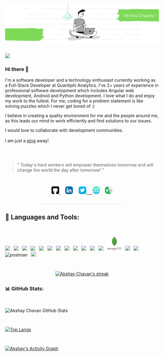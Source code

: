 ![enter image description here](https://raw.githubusercontent.com/AkshayChavan7/AkshayChavan7/main/LinkedIn%20Banner%203.png)
##
![](https://visitor-badge.glitch.me/badge?page_id=AkshayChavan7.AkshayChavan7) 
### Hi there 👋 

I'm a software developer and a technology enthusiast currently working as a Full-Stack Developer at Quantiphi Analytics. I've 2+ years of experience in professional software development which includes Angular web development, Android and Python development. I love what I do and enjoy my work to the fullest. For me, coding for a problem statement is like solving puzzles which I never get bored of :) 

I believe in creating a quality environment for me and the people around me, as this leads our mind to work efficiently and find solutions to our issues.

I would love to collaborate with development communities.<br/><br/>
I am just a [ping](https://wa.link/dge7w3) away!

<br/>
<br/>
    
   >
   > " Today's hard workers will empower themselves tomorrow and will change the world the day after tomorrow! "
   > 

&nbsp;
&nbsp;
<div align=center>
<a href="https://github.com/AkshayChavan7"><img src="https://raw.githubusercontent.com/AkshayChavan7/AkshayChavan7/main/github-sign.png" width=25px height=25px> </a>&nbsp;&nbsp;&nbsp;
<a href="https://www.linkedin.com/in/akshaychavan7"><img src="https://raw.githubusercontent.com/AkshayChavan7/AkshayChavan7/main/linkedin.png" width=25px height=25px></a> &nbsp;&nbsp;&nbsp;
<a href="https://mobile.twitter.com/Aksh_ayC7"><img src="https://raw.githubusercontent.com/AkshayChavan7/AkshayChavan7/main/twitter.png" width=25px height=25px> &nbsp;&nbsp;&nbsp;
<a href="https://akshaychavan7.github.io/"><img src="https://raw.githubusercontent.com/AkshayChavan7/AkshayChavan7/main/www.png" width=25px height=25px></a>&nbsp;&nbsp;&nbsp;
<a href="https://www.hackerrank.com/Chavan_Akshay_S?hr_r=1"><img src="https://raw.githubusercontent.com/AkshayChavan7/AkshayChavan7/main/hackerrank.png" width=25px height=25px></a>
    <br/><p style = "color:#e5e5e5">____________________________________________</p>
</div>

    
## 🚀 Languages and Tools:
 &nbsp;
<p align="left"> 
<img src="https://img.icons8.com/color/48/000000/javascript.png"/> 
 &nbsp;
 <img src="https://img.icons8.com/color/48/000000/nodejs.png"/>
 &nbsp;
 <img src="https://img.icons8.com/color/48/000000/angularjs.png"/>
  &nbsp;
 <img src="https://img.icons8.com/color/48/000000/react-native.png"/>
  &nbsp;
 <img src="https://img.icons8.com/fluency/48/000000/android-studio--v3.png"/>
  &nbsp;
 <img src="https://img.icons8.com/color/48/000000/python.png"/>
  &nbsp;
 <img src="https://img.icons8.com/color/48/000000/java-coffee-cup-logo.png"/> 
 &nbsp;
<img src="https://img.icons8.com/color/48/000000/c-plus-plus-logo.png"/>
  &nbsp;
 <img src="https://img.icons8.com/color/48/000000/html-5.png"/>
 &nbsp;
<img src="https://img.icons8.com/color/48/000000/css3.png"/> 
  &nbsp;
 <img src="https://img.icons8.com/color/48/000000/bootstrap.png"/> 
  &nbsp;
 <img src="https://img.icons8.com/fluent/50/000000/mysql-logo.png"/> 
  &nbsp;
 <img src="https://raw.githubusercontent.com/devicons/devicon/master/icons/mongodb/mongodb-original-wordmark.svg" alt="mongodb" width="48" height="48"/> 
  &nbsp;
 <img src="https://img.icons8.com/color/48/000000/google-cloud.png"/>
    &nbsp;
 <img src="https://img.icons8.com/color/48/000000/firebase.png"/> 
  &nbsp;
 <img src="https://www.vectorlogo.zone/logos/getpostman/getpostman-icon.svg" alt="postman" width="45" height="45"/> 
 &nbsp;
<img src="https://img.icons8.com/color/48/000000/git.png"/>   
</p>
&nbsp;
&nbsp;

<p align="center">
    <a href="https://github.com/AkshayChava7/github-readme-streak-stats">
        <img title="🔥 Get streak stats for your profile at git.io/streak-stats" alt="Akshay Chavan's streak" src="https://github-readme-streak-stats.herokuapp.com/?user=AkshayChavan7&theme=black-ice&hide_border=true&stroke=0000&background=060A0CD0"/>
    </a>
</p>

##
    
### 📊 GitHub Stats: 
&nbsp;
&nbsp;

![Akshay Chavan GitHub
    Stats](https://github-readme-stats.vercel.app/api?username=AkshayChavan7&&show_icons=true&title_color=ffffff&icon_color=13&text_color=daf7dc&bg_color=060A0CD0)   

&nbsp;
&nbsp;

[![Top
    Langs](https://github-readme-stats.vercel.app/api/top-langs/?username=AkshayChavan7&card_width=494px&hide_border=true&bg_color=060A0CD0&langs_count=10&count_private=true&theme=react)](https://github.com/AkshayChavan7/github-readme-stats)

&nbsp;
&nbsp;

<a href="https://github.com/takhilabhinav/github-readme-activity-graph"><img alt="Akshay's Activity Graph" src="https://activity-graph.herokuapp.com/graph?username=AkshayChavan7&bg_color=060A0CD0&color=5BCDEC&line=5BCDEC&point=FFFFFF&hide_border=true" /></a>
